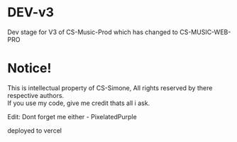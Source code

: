 # DEV-v3
Dev stage for V3 of CS-Music-Prod which has changed to CS-MUSIC-WEB-PRO
# Notice!

This is intellectual property of CS-Simone, All rights reserved by there respective authors.<br>
If you use my code, give me credit thats all i ask.

Edit: Dont forget me either - PixelatedPurple

deployed to vercel
